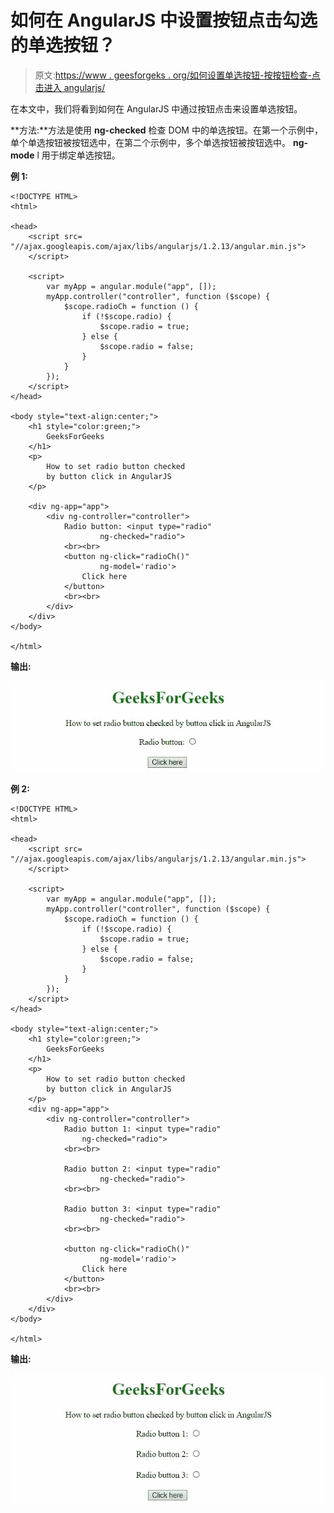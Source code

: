 # 如何在 AngularJS 中设置按钮点击勾选的单选按钮？

> 原文:[https://www . geesforgeks . org/如何设置单选按钮-按按钮检查-点击进入 angularjs/](https://www.geeksforgeeks.org/how-to-set-radio-button-checked-by-button-click-in-angularjs/)

在本文中，我们将看到如何在 AngularJS 中通过按钮点击来设置单选按钮。

**方法:**方法是使用 **ng-checked** 检查 DOM 中的单选按钮。在第一个示例中，单个单选按钮被按钮选中，在第二个示例中，多个单选按钮被按钮选中。 **ng-mode** l 用于绑定单选按钮。

**例 1:**

```tshtml
<!DOCTYPE HTML>
<html>

<head>
    <script src=
"//ajax.googleapis.com/ajax/libs/angularjs/1.2.13/angular.min.js">
    </script>

    <script>
        var myApp = angular.module("app", []);
        myApp.controller("controller", function ($scope) {
            $scope.radioCh = function () {
                if (!$scope.radio) {
                    $scope.radio = true;
                } else {
                    $scope.radio = false;
                }
            }
        });
    </script>
</head>

<body style="text-align:center;">
    <h1 style="color:green;">
        GeeksForGeeks
    </h1>
    <p>
        How to set radio button checked
        by button click in AngularJS
    </p>

    <div ng-app="app">
        <div ng-controller="controller">
            Radio button: <input type="radio" 
                    ng-checked="radio">
            <br><br>
            <button ng-click="radioCh()" 
                    ng-model='radio'>
                Click here
            </button>
            <br><br>
        </div>
    </div>
</body>

</html>
```

**输出:**

![](img/dc5309c90b2d6ea26ebb93c7a3080b30.png)

**例 2:**

```tshtml
<!DOCTYPE HTML>
<html>

<head>
    <script src=
"//ajax.googleapis.com/ajax/libs/angularjs/1.2.13/angular.min.js">
    </script>

    <script>
        var myApp = angular.module("app", []);
        myApp.controller("controller", function ($scope) {
            $scope.radioCh = function () {
                if (!$scope.radio) {
                    $scope.radio = true;
                } else {
                    $scope.radio = false;
                }
            }
        });
    </script>
</head>

<body style="text-align:center;">
    <h1 style="color:green;">
        GeeksForGeeks
    </h1>
    <p>
        How to set radio button checked
        by button click in AngularJS
    </p>
    <div ng-app="app">
        <div ng-controller="controller">
            Radio button 1: <input type="radio" 
                ng-checked="radio">
            <br><br>

            Radio button 2: <input type="radio" 
                    ng-checked="radio">
            <br><br>

            Radio button 3: <input type="radio" 
                    ng-checked="radio">
            <br><br>

            <button ng-click="radioCh()" 
                    ng-model='radio'>
                Click here
            </button>
            <br><br>
        </div>
    </div>
</body>

</html>       
```

**输出:**

![](img/6a54457fa1ab0ee24a83d2dff0a9e45a.png)